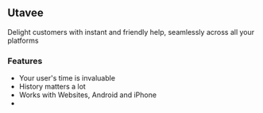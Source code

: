 ## Utavee

Delight customers with instant and friendly help, seamlessly across all your platforms

### Features

- Your user's time is invaluable
- History matters a lot
- Works with Websites, Android and iPhone
-
